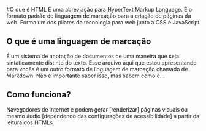#O que é HTML
É uma abreviação para HyperText Markup Language. É o formato padrão de linguagem de marcação para a criação de páginas da web. Forma um dos pilares da tecnologia para web junto a CSS e JavaScript

## O que é uma linguagem de marcação
É um sistema de anotação de documentos de uma maneira que seja sintaticamente distinto do texto. Esse arquivo aqui que estou apresentando para vocês é um outro formato de linguagem de marcação chamado de Markdown. Não é importante saber isso, mas sabem como é...

## Como funciona?
Navegadores de internet e podem gerar [renderizar] páginas visuais ou mesmo áudio [dependendo das configurações de acessibilidade] a partir da leitura dos HTMLs.

